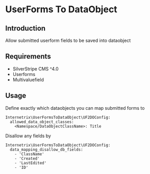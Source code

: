 # UserForms To DataObject

## Introduction
Allow submitted userform fields to be saved into dataobject

## Requirements
* SilverStripe CMS ^4.0
* Userforms
* Multivaluefield

## Usage
Define exactly which dataobjects you can map submitted forms to

```
Internetrix\UserFormsToDataObject\UF2DOConfig:
  allowed_data_object_classes:
    <Namespace/DataObjectClassName>: Title
```

Disallow any fields by

```
Internetrix\UserFormsToDataObject\UF2DOConfig:
  data_mapping_disallow_db_fields:
    - 'ClassName'
    - 'Created'
    - 'LastEdited'
    - 'ID'
```




